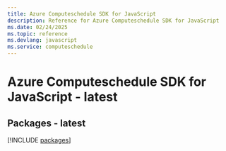 ```yaml
---
title: Azure Computeschedule SDK for JavaScript
description: Reference for Azure Computeschedule SDK for JavaScript
ms.date: 02/24/2025
ms.topic: reference
ms.devlang: javascript
ms.service: computeschedule
---
```

# Azure Computeschedule SDK for JavaScript - latest
## Packages - latest
[!INCLUDE [packages](computeschedule-index.md)]